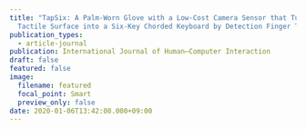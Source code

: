 ```yaml
---
title: "TapSix: A Palm-Worn Glove with a Low-Cost Camera Sensor that Turns a
  Tactile Surface into a Six-Key Chorded Keyboard by Detection Finger Taps"
publication_types:
  - article-journal
publication: International Journal of Human–Computer Interaction
draft: false
featured: false
image:
  filename: featured
  focal_point: Smart
  preview_only: false
date: 2020-01-06T13:42:00.000+09:00
---
```

